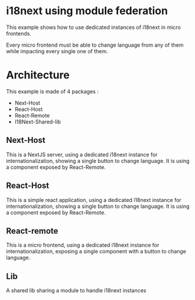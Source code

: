 # i18next using module federation

This example shows how to use dedicated instances of i18next in micro frontends.

Every micro frontend must be able to change language from any of them while impacting every single one of them.

# Architecture
This example is made of 4 packages :

- Next-Host
- React-Host
- React-Remote
- I18Next-Shared-lib

## Next-Host
This is a NextJS server, using a dedicated i18next instance for internationalization, showing a single button to change language.
It is using a component exposed by React-Remote.

## React-Host
This is a simple react application, using a dedicated i18next instance for internationalization, showing a single button to change language.
It is using a component exposed by React-Remote.

## React-remote
This is a micro frontend, using a dedicated i18next instance for internationalization, exposing a single component with a button to change language.

## Lib
A shared lib sharing a module to handle i18next instances
